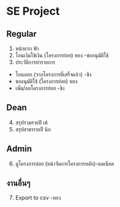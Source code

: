 # SE Project
## Regular
1. หน้าแรก ฟ้า
2. โอนเงินใช้เงิน (โครงการย่อย) หยง
   -ขออนุมัติใช้ 
3. ประวัติการทำรายการ
  - โอนออก (จากโครงการที่เสร็จแล้ว) -ขิง
  - ขออนุมัติใช้ (โครงการย่อย) หยง
  - เพิ่ม/ลบโครงการย่อย -ขิง
## Dean
4. สรุปรวมรายปี เต้
5. สรุปสาขารายปี นิก

## Admin
6. ดูโครงการย่อย (หน้าจัดการโครงการหลัก)-แดเนียล
## งานอื่นๆ
7. Export to csv -หยง 
